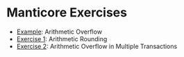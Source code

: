 # Manticore Exercises

- [Example](./example.md): Arithmetic Overflow
- [Exercise 1](./exercise1.md): Arithmetic Rounding
- [Exercise 2](./exercise2.md): Arithmetic Overflow in Multiple Transactions
